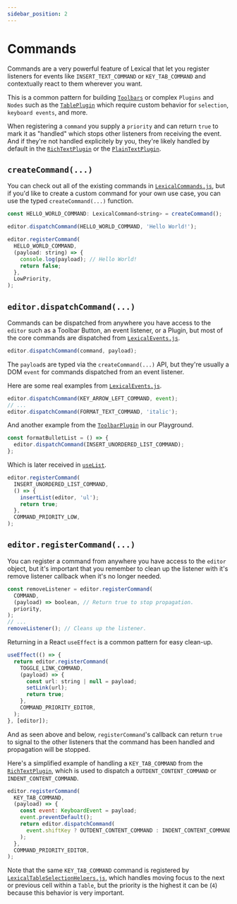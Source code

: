 ```yaml
---
sidebar_position: 2
---
```


# Commands

Commands are a very powerful feature of Lexical that let you register listeners for events like `INSERT_TEXT_COMMAND` or `KEY_TAB_COMMAND` and contextually react to them wherever you want.

This is a common pattern for building [`Toolbars`](https://github.com/facebook/lexical/blob/main/packages/lexical-playground/src/plugins/ToolbarPlugin.jsx) or complex `Plugins` and `Nodes` such as the [`TablePlugin`](https://github.com/facebook/lexical/tree/main/packages/lexical-table) which require custom behavior for `selection`, `keyboard events`, and more.

When registering a `command` you supply a `priority` and can return `true` to mark it as "handled" which stops other listeners from receiving the event. And if they're not handled explicitely by you, they're likely handled by default in the [`RichTextPlugin`](https://github.com/facebook/lexical/blob/main/packages/lexical-rich-text/src/index.js) or the [`PlainTextPlugin`](https://github.com/facebook/lexical/blob/main/packages/lexical-plain-text/src/index.js).

## `createCommand(...)`

You can check out all of the existing commands in [`LexicalCommands.js`](https://github.com/facebook/lexical/blob/main/packages/lexical/src/LexicalCommands.js), but if you'd like to create a custom command for your own use case, you can use the typed `createCommand(...)` function.

```js
const HELLO_WORLD_COMMAND: LexicalCommand<string> = createCommand();

editor.dispatchCommand(HELLO_WORLD_COMMAND, 'Hello World!');

editor.registerCommand(
  HELLO_WORLD_COMMAND,
  (payload: string) => {
    console.log(payload); // Hello World!
    return false;
  },
  LowPriority,
);
```

## `editor.dispatchCommand(...)`

Commands can be dispatched from anywhere you have access to the `editor` such as a Toolbar Button, an event listener, or a Plugin, but most of the core commands are dispatched from [`LexicalEvents.js`](https://github.com/facebook/lexical/blob/main/packages/lexical/src/LexicalEvents.js).

```js
editor.dispatchCommand(command, payload);
```

The `payload`s are typed via the `createCommand(...)` API, but they're usually a DOM `event` for commands dispatched from an event listener.

Here are some real examples from [`LexicalEvents.js`](https://github.com/facebook/lexical/blob/main/packages/lexical/src/LexicalEvents.js).

```js
editor.dispatchCommand(KEY_ARROW_LEFT_COMMAND, event);
// ...
editor.dispatchCommand(FORMAT_TEXT_COMMAND, 'italic');
```

And another example from the [`ToolbarPlugin`](https://github.com/facebook/lexical/blob/main/packages/lexical-playground/src/plugins/ToolbarPlugin.jsx) in our Playground.

```js
const formatBulletList = () => {
  editor.dispatchCommand(INSERT_UNORDERED_LIST_COMMAND);
};
```

Which is later received in [`useList`](https://github.com/facebook/lexical/blob/1f62ace08e15d55515f3750840133efecd6d7d01/packages/lexical-react/src/shared/useList.js#L65).

```js
editor.registerCommand(
  INSERT_UNORDERED_LIST_COMMAND,
  () => {
    insertList(editor, 'ul');
    return true;
  },
  COMMAND_PRIORITY_LOW,
);
```

## `editor.registerCommand(...)`

You can register a command from anywhere you have access to the `editor` object, but it's important that you remember to clean up the listener with it's remove listener callback when it's no longer needed.

```js
const removeListener = editor.registerCommand(
  COMMAND,
  (payload) => boolean, // Return true to stop propagation.
  priority,
);
// ...
removeListener(); // Cleans up the listener.
```

Returning in a React `useEffect` is a common pattern for easy clean-up.

```jsx
useEffect(() => {
  return editor.registerCommand(
    TOGGLE_LINK_COMMAND,
    (payload) => {
      const url: string | null = payload;
      setLink(url);
      return true;
    },
    COMMAND_PRIORITY_EDITOR,
  );
}, [editor]);
```

And as seen above and below, `registerCommand`'s callback can return `true` to signal to the other listeners that the command has been handled and propagation will be stopped.

Here's a simplified example of handling a `KEY_TAB_COMMAND` from the [`RichTextPlugin`](https://github.com/facebook/lexical/blob/76b28f4e2b70f1194cc8148dcc30c9f9ec61f811/packages/lexical-rich-text/src/index.js#L625), which is used to dispatch a `OUTDENT_CONTENT_COMMAND` or `INDENT_CONTENT_COMMAND`.

```js
editor.registerCommand(
  KEY_TAB_COMMAND,
  (payload) => {
    const event: KeyboardEvent = payload;
    event.preventDefault();
    return editor.dispatchCommand(
      event.shiftKey ? OUTDENT_CONTENT_COMMAND : INDENT_CONTENT_COMMAND,
    );
  },
  COMMAND_PRIORITY_EDITOR,
);
```

Note that the same `KEY_TAB_COMMAND` command is registered by [`LexicalTableSelectionHelpers.js`](https://github.com/facebook/lexical/blob/1f62ace08e15d55515f3750840133efecd6d7d01/packages/lexical-table/src/LexicalTableSelectionHelpers.js#L733), which handles moving focus to the next or previous cell within a `Table`, but the priority is the highest it can be (`4`) because this behavior is very important.
